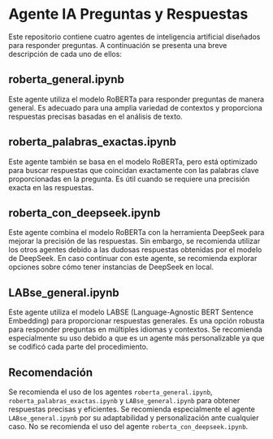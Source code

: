 # Agente IA Preguntas y Respuestas

Este repositorio contiene cuatro agentes de inteligencia artificial diseñados para responder preguntas. A continuación se presenta una breve descripción de cada uno de ellos:

## roberta_general.ipynb
Este agente utiliza el modelo RoBERTa para responder preguntas de manera general. Es adecuado para una amplia variedad de contextos y proporciona respuestas precisas basadas en el análisis de texto.

## roberta_palabras_exactas.ipynb
Este agente también se basa en el modelo RoBERTa, pero está optimizado para buscar respuestas que coincidan exactamente con las palabras clave proporcionadas en la pregunta. Es útil cuando se requiere una precisión exacta en las respuestas.

## roberta_con_deepseek.ipynb
Este agente combina el modelo RoBERTa con la herramienta DeepSeek para mejorar la precisión de las respuestas. Sin embargo, se recomienda utilizar los otros agentes debido a las dudosas respuestas obtenidas por el modelo de DeepSeek. En caso continuar con este agente, se recomienda explorar opciones sobre cómo tener instancias de DeepSeek en local.

## LABse_general.ipynb
Este agente utiliza el modelo LABSE (Language-Agnostic BERT Sentence Embedding) para proporcionar respuestas generales. Es una opción robusta para responder preguntas en múltiples idiomas y contextos. Se recomienda especialmente su uso debido a que es un agente más personalizable ya que se codificó cada parte del procedimiento.

## Recomendación
Se recomienda el uso de los agentes `roberta_general.ipynb`, `roberta_palabras_exactas.ipynb` y `LABse_general.ipynb` para obtener respuestas precisas y eficientes. Se recomienda especialmente el agente `LABse_general.ipynb` por su adaptabilidad y personalización ante cualquier caso. No se recomienda el uso del agente `roberta_con_deepseek.ipynb`. 

